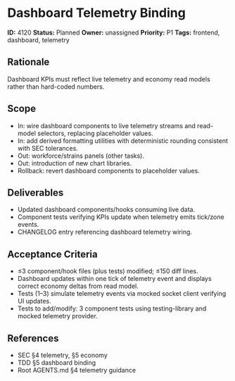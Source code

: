 # Dashboard Telemetry Binding

**ID:** 4120
**Status:** Planned
**Owner:** unassigned
**Priority:** P1
**Tags:** frontend, dashboard, telemetry

## Rationale
Dashboard KPIs must reflect live telemetry and economy read models rather than hard-coded numbers.

## Scope
- In: wire dashboard components to live telemetry streams and read-model selectors, replacing placeholder values.
- In: add derived formatting utilities with deterministic rounding consistent with SEC tolerances.
- Out: workforce/strains panels (other tasks).
- Out: introduction of new chart libraries.
- Rollback: revert dashboard components to placeholder values.

## Deliverables
- Updated dashboard components/hooks consuming live data.
- Component tests verifying KPIs update when telemetry emits tick/zone events.
- CHANGELOG entry referencing dashboard telemetry wiring.

## Acceptance Criteria
- ≤3 component/hook files (plus tests) modified; ≤150 diff lines.
- Dashboard updates within one tick of telemetry event and displays correct economy deltas from read model.
- Tests (1–3) simulate telemetry events via mocked socket client verifying UI updates.
- Tests to add/modify: 3 component tests using testing-library and mocked telemetry provider.

## References
- SEC §4 telemetry, §5 economy
- TDD §5 dashboard binding
- Root AGENTS.md §4 telemetry guidance
